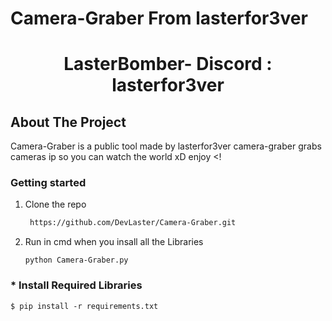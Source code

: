 # Camera-Graber From lasterfor3ver

<h1 align="center">LasterBomber- Discord : lasterfor3ver</h1>


## About The Project
Camera-Graber is a public tool made by lasterfor3ver camera-graber grabs cameras ip so you can watch the world xD enjoy <!



### Getting started

1. Clone the repo
   ```sh
    https://github.com/DevLaster/Camera-Graber.git
   ```
2. Run in cmd when you insall all the Libraries
   ```
   python Camera-Graber.py
   ```

 <!--INSTALLION -->

 ### * Install Required Libraries
    
    $ pip install -r requirements.txt


